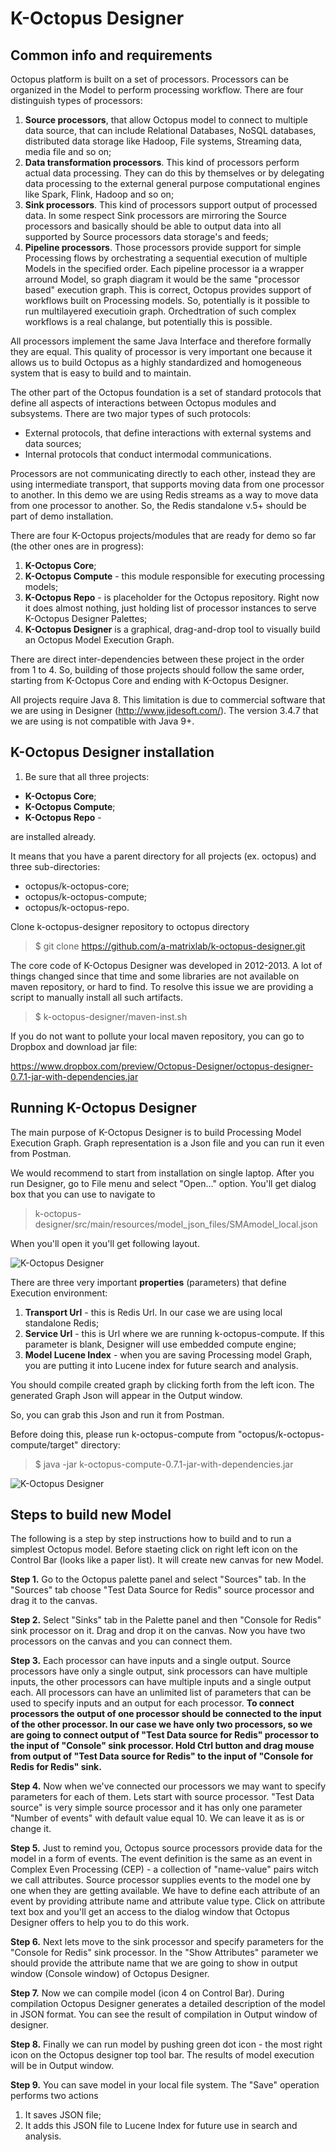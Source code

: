 # K-Octopus Designer 
## Common info and requirements
Octopus platform is built on a set of processors. Processors can be organized in the Model to perform processing workflow. There are four distinguish types of processors:
1. **Source processors**, that allow Octopus model to connect to multiple data source, that can include Relational Databases, NoSQL databases, distributed data storage like Hadoop, File systems, Streaming data, media file and so on;
2. **Data transformation processors**. This kind of processors perform actual data processing. They can do this by themselves or by delegating data processing to the external general purpose computational engines like Spark, Flink, Hadoop and so on;
3. **Sink processors**. This kind of processors support output of processed data. In some respect Sink processors are mirroring the Source processors and basically should be able to output data into all supported by Source processors data storage's and feeds;
4. **Pipeline processors**. Those processors provide support for simple Processing flows by orchestrating a sequential execution of multiple Models in the specified order. Each pipeline processor ia a wrapper arround Model, so graph diagram it would be the same "processor based" execution graph. This is correct, Octopus provides support of workflows built on Processing models. So, potentially is it possible to run multilayered executioin graph. Orchedtration of such complex workflows is a real chalange, but potentially this is possible.

All processors implement the same Java Interface and therefore formally they are equal. This quality of processor is very important one because it allows us to build Octopus as a highly standardized and homogeneous system that is easy to build and to maintain.

The other part of the Octopus foundation is a set of standard protocols that define all aspects of interactions between Octopus modules and subsystems.
There are two major types of such protocols:
* External protocols, that define interactions with external systems and data sources;
* Internal protocols that conduct intermodal communications.

Processors are not communicating directly to each other, instead they are using intermediate transport, that supports moving data from one processor to another. In this demo we are using Redis streams as a way to move data from one processor to another. So, the Redis standalone v.5+ should be part of demo installation.

There are four K-Octopus projects/modules that are ready for demo so far (the other ones are in progress):
1. **K-Octopus Core**;
2. **K-Octopus Compute** - this module responsible for executing processing models;
3. **K-Octopus Repo** - is placeholder for the Octopus repository. Right now it does almost nothing, just holding list of processor instances to serve K-Octopus Designer Palettes;
4. **K-Octopus Designer** is a graphical, drag-and-drop tool to visually build an Octopus Model Execution Graph.

There are direct inter-dependencies between these project in the order from 1 to 4. So, building of those projects should follow the same order, starting from K-Octopus Core and ending with K-Octopus Designer. 

All projects require Java 8. This limitation is due to commercial software that we are using in Designer (http://www.jidesoft.com/). The version 3.4.7 that we are using is not compatible with Java 9+.

## K-Octopus Designer installation
1. Be sure that all three projects:
  * **K-Octopus Core**;
  * **K-Octopus Compute**;
  * **K-Octopus Repo** -

are installed already.

It means that you have a parent directory for all projects (ex. octopus) and three sub-directories:
* octopus/k-octopus-core;
* octopus/k-octopus-compute;
* octopus/k-octopus-repo.

Clone k-octopus-designer repository to octopus directory

> $ git clone https://github.com/a-matrixlab/k-octopus-designer.git


The core code of K-Octopus Designer was developed in 2012-2013. A lot of things changed since that time and some libraries are not available on maven repository, or hard to find. To resolve this issue we are providing a script to manually install all such artifacts.

> $ k-octopus-designer/maven-inst.sh

If you do not want to pollute your local maven repository, you can go to Dropbox and download jar file:

https://www.dropbox.com/preview/Octopus-Designer/octopus-designer-0.7.1-jar-with-dependencies.jar

## Running K-Octopus Designer

The main purpose of K-Octopus Designer is to build Processing Model Execution Graph. Graph representation is a Json file and you can run it even from Postman.

We would recommend to start from installation on single laptop. After you run Designer, go to File menu and select "Open..." option. You'll get dialog box that you can use to navigate to 

> k-octopus-designer/src/main/resources/model_json_files/SMAmodel_local.json

When you'll open it you'll get following layout.

![K-Octopus Designer](https://github.com/a-matrixlab/k-octopus-designer/blob/master/Screenshot%20from%202019-08-25%2015-01-44.png)

There are three very important **properties** (parameters) that define Execution environment:
1. **Transport Url** - this is Redis Url. In our case we are using local standalone Redis;
2. **Service Url** - this is Url where we are running k-octopus-compute. If this parameter is blank, Designer will use embedded compute engine;
3. **Model Lucene Index** - when you are saving Processing model Graph, you are putting it into Lucene index for future search and analysis.

You should compile created graph by clicking forth from the left icon. The generated Graph Json will appear in the Output window.

So, you can grab this Json and run it from Postman.

Before doing this, please run k-octopus-compute from "octopus/k-octopus-compute/target" directory:

> $ java -jar k-octopus-compute-0.7.1-jar-with-dependencies.jar

![K-Octopus Designer](https://github.com/a-matrixlab/k-octopus-designer/blob/master/Screenshot%20from%202019-08-25%2017-15-49.png)

## Steps to build new Model

The following is a step by step instructions how to build and to run a simplest Octopus model. Before staeting click on right left icon on the Control Bar (looks like a paper list). It will create new canvas for new Model.

**Step 1.** Go to the Octopus palette panel and select "Sources" tab. In the "Sources" tab choose "Test Data Source for Redis" source processor and drag it to the canvas.

**Step 2.** Select "Sinks" tab in the Palette panel and then "Console for Redis" sink processor on it. Drag and drop it on the canvas. Now you have two processors on the canvas and you can connect them.

**Step 3.** Each processor can have inputs and a single output. Source processors have only a single output, sink processors can have multiple inputs, the other processors can have multiple inputs and a single output each. All processors can have an unlimited list of parameters that can be used to specify inputs and an output for each processor. **To connect processors the output of one processor should be connected to the input of the other processor. In our case we have only two processors, so we are going to connect output of "Test Data source for Redis" processor to the input of "Console" sink processor. Hold Ctrl button and drag mouse from output of "Test Data source for Redis" to the input of "Console for Redis for Redis" sink.**

**Step 4.** Now when we've connected our processors we may want to specify parameters for each of them. Lets start with source processor. "Test Data source" is very simple source processor and it has only one parameter "Number of events" with default value equal 10. We can leave it as is or change it.

**Step 5.** Just to remind you, Octopus source processors provide data for the model in a form of events. The event definition is the same as an event in Complex Even Processing (CEP) - a collection of "name-value" pairs witch we call attributes. Source processor supplies events to the model one by one when they are getting available. We have to define each attribute of an event by providing attribute name and attribute value type. 
Click on attribute text box and you'll get an access to the dialog window that Octopus Designer offers to help you to do this work. 

**Step 6.** Next lets move to the sink processor and specify parameters for the "Console for Redis" sink processor. In the "Show Attributes" parameter we should provide the attribute name that we are going to show in output window (Console window) of Octopus Designer.

**Step 7.** Now we can compile model (icon 4 on Control Bar). During compilation Octopus Designer generates a detailed description of the model in JSON format. You can see the result of compilation in Output window of designer.

**Step 8.** Finally we can run model by pushing green dot icon - the most right icon on the Octopus designer  top tool bar. The results of model execution will be in Output window.

**Step 9.** You can save model in your local file system. The "Save" operation performs two actions
1. It saves JSON file;
2. It adds this JSON file to Lucene Index for future use in search and analysis.


